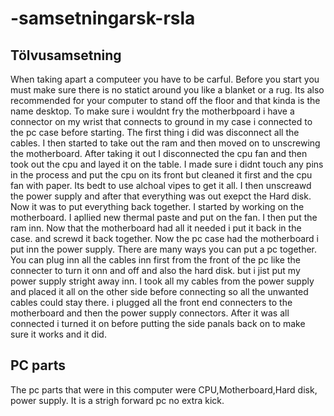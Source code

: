 # -samsetningarsk-rsla

## Tölvusamsetning
 When taking apart a computeer you have to be carful. Before you start you must make sure there is no statict around you like a blanket or a rug. Its
 also recommended for your computer to stand off the floor and that kinda is the name desktop. To make sure i wouldnt fry the motherbpoard i have a connector 
 on my wrist that connects to ground in my case i connected to the pc case before starting. The first thing i did was disconnect all the cables. I then started to take out the ram and then moved on to unscrewing the motherboard. After taking it out I disconnected the cpu fan and then took out the cpu and layed it on the table.
 I made sure i didnt touch any pins in the process and put the cpu on its front but cleaned it first and the cpu fan with paper. Its bedt to use alchoal vipes to get it all. I then unscreawd the power supply and after that everything was out exepct the Hard disk. Now it was to put everything back together. 
 I started by working on the motherboard. I apllied new thermal paste and put on the fan. I then put the ram inn. Now that the motherboard had all it needed i put it back in the case. and screwd it back together. Now the pc case had the motherboard i put inn the power supply. There are many ways you can put a pc together. You can plug inn all the cables inn first from the front of the pc like the connecter to turn it onn and off and also the hard disk. but i jist put my power supply stright away inn. I took all my cables from the power supply and placed it all on the other side before connecting so all the unwanted cables could stay there. i plugged all the front end connecters to the motherboard and then the power supply connectors. After it was all connected i turned it on before putting the side panals back on to make sure it works and it did.
 
 ## PC parts 
 The pc parts that were in this computer were CPU,Motherboard,Hard disk, power supply. It is a strigh forward pc no extra kick. 
